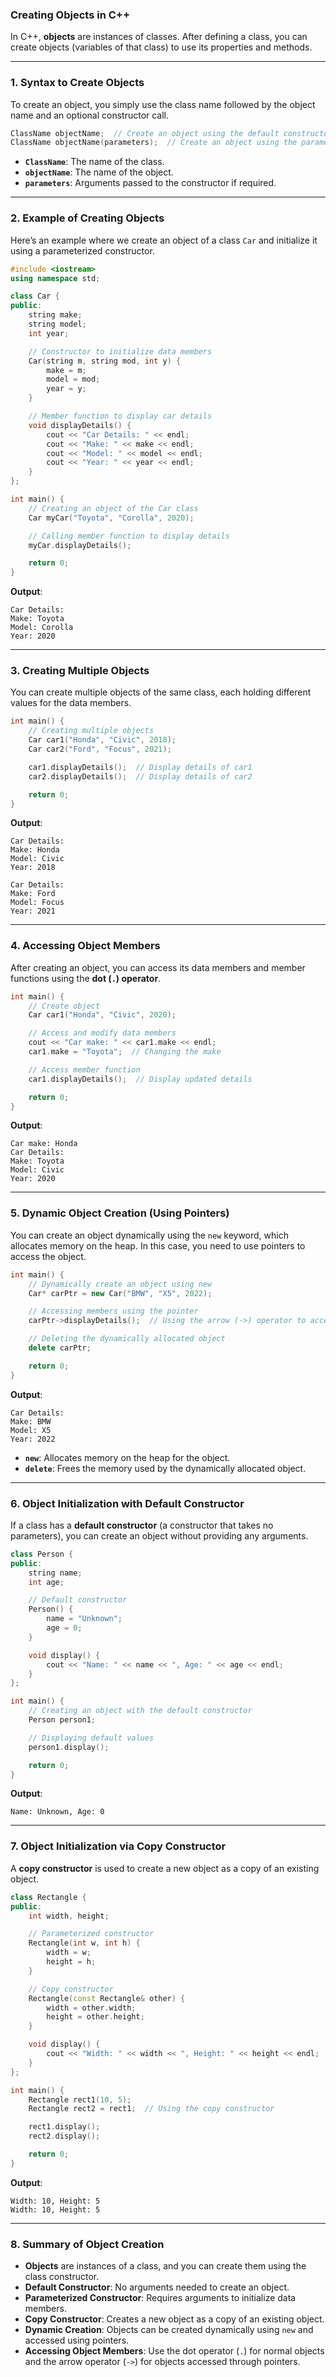 ### **Creating Objects in C++**

In C++, **objects** are instances of classes. After defining a class, you can create objects (variables of that class) to use its properties and methods.

---

### **1. Syntax to Create Objects**

To create an object, you simply use the class name followed by the object name and an optional constructor call.

```cpp
ClassName objectName;  // Create an object using the default constructor
ClassName objectName(parameters);  // Create an object using the parameterized constructor
```

- **`ClassName`**: The name of the class.
- **`objectName`**: The name of the object.
- **`parameters`**: Arguments passed to the constructor if required.

---

### **2. Example of Creating Objects**

Here’s an example where we create an object of a class `Car` and initialize it using a parameterized constructor.

```cpp
#include <iostream>
using namespace std;

class Car {
public:
    string make;
    string model;
    int year;

    // Constructor to initialize data members
    Car(string m, string mod, int y) {
        make = m;
        model = mod;
        year = y;
    }

    // Member function to display car details
    void displayDetails() {
        cout << "Car Details: " << endl;
        cout << "Make: " << make << endl;
        cout << "Model: " << model << endl;
        cout << "Year: " << year << endl;
    }
};

int main() {
    // Creating an object of the Car class
    Car myCar("Toyota", "Corolla", 2020);

    // Calling member function to display details
    myCar.displayDetails();

    return 0;
}
```

**Output**:
```
Car Details:
Make: Toyota
Model: Corolla
Year: 2020
```

---

### **3. Creating Multiple Objects**

You can create multiple objects of the same class, each holding different values for the data members.

```cpp
int main() {
    // Creating multiple objects
    Car car1("Honda", "Civic", 2018);
    Car car2("Ford", "Focus", 2021);

    car1.displayDetails();  // Display details of car1
    car2.displayDetails();  // Display details of car2

    return 0;
}
```

**Output**:
```
Car Details:
Make: Honda
Model: Civic
Year: 2018

Car Details:
Make: Ford
Model: Focus
Year: 2021
```

---

### **4. Accessing Object Members**

After creating an object, you can access its data members and member functions using the **dot (`.`) operator**.

```cpp
int main() {
    // Create object
    Car car1("Honda", "Civic", 2020);

    // Access and modify data members
    cout << "Car make: " << car1.make << endl;
    car1.make = "Toyota";  // Changing the make

    // Access member function
    car1.displayDetails();  // Display updated details

    return 0;
}
```

**Output**:
```
Car make: Honda
Car Details:
Make: Toyota
Model: Civic
Year: 2020
```

---

### **5. Dynamic Object Creation (Using Pointers)**

You can create an object dynamically using the `new` keyword, which allocates memory on the heap. In this case, you need to use pointers to access the object.

```cpp
int main() {
    // Dynamically create an object using new
    Car* carPtr = new Car("BMW", "X5", 2022);

    // Accessing members using the pointer
    carPtr->displayDetails();  // Using the arrow (->) operator to access members

    // Deleting the dynamically allocated object
    delete carPtr;

    return 0;
}
```

**Output**:
```
Car Details:
Make: BMW
Model: X5
Year: 2022
```

- **`new`**: Allocates memory on the heap for the object.
- **`delete`**: Frees the memory used by the dynamically allocated object.

---

### **6. Object Initialization with Default Constructor**

If a class has a **default constructor** (a constructor that takes no parameters), you can create an object without providing any arguments.

```cpp
class Person {
public:
    string name;
    int age;

    // Default constructor
    Person() {
        name = "Unknown";
        age = 0;
    }

    void display() {
        cout << "Name: " << name << ", Age: " << age << endl;
    }
};

int main() {
    // Creating an object with the default constructor
    Person person1;

    // Displaying default values
    person1.display();

    return 0;
}
```

**Output**:
```
Name: Unknown, Age: 0
```

---

### **7. Object Initialization via Copy Constructor**

A **copy constructor** is used to create a new object as a copy of an existing object.

```cpp
class Rectangle {
public:
    int width, height;

    // Parameterized constructor
    Rectangle(int w, int h) {
        width = w;
        height = h;
    }

    // Copy constructor
    Rectangle(const Rectangle& other) {
        width = other.width;
        height = other.height;
    }

    void display() {
        cout << "Width: " << width << ", Height: " << height << endl;
    }
};

int main() {
    Rectangle rect1(10, 5);
    Rectangle rect2 = rect1;  // Using the copy constructor

    rect1.display();
    rect2.display();

    return 0;
}
```

**Output**:
```
Width: 10, Height: 5
Width: 10, Height: 5
```

---

### **8. Summary of Object Creation**

- **Objects** are instances of a class, and you can create them using the class constructor.
- **Default Constructor**: No arguments needed to create an object.
- **Parameterized Constructor**: Requires arguments to initialize data members.
- **Copy Constructor**: Creates a new object as a copy of an existing object.
- **Dynamic Creation**: Objects can be created dynamically using `new` and accessed using pointers.
- **Accessing Object Members**: Use the dot operator (`.`) for normal objects and the arrow operator (`->`) for objects accessed through pointers.

